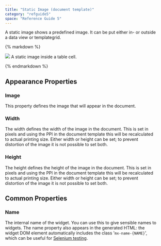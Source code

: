 ```yaml
---
title: "Static Image (document template)"
category: "refguide5"
space: "Reference Guide 5"
---
```



A static image shows a predefined image. It can be put either in- or outside a data view or templategrid.

<div class="alert alert-info">{% markdown %}

[![](attachments/819203/918133.png)](4522051)
A static image inside a table cell.

{% endmarkdown %}</div>

## Appearance Properties

### Image

This property defines the image that will appear in the document.

### Width

The width defines the width of the image in the document. This is set in pixels and using the PPI in the document template this will be recalculated to actual printing size. Either width or height can be set; to prevent distortion of the image it is not possible to set both.

### Height

The height defines the height of the image in the document. This is set in pixels and using the PPI in the document template this will be recalculated to actual printing size. Either width or height can be set; to prevent distortion of the image it is not possible to set both.

## Common Properties

### Name

The internal name of the widget. You can use this to give sensible names to widgets. The name property also appears in the generated HTML: the widget DOM element automatically includes the class '`mx-name-{NAME}`', which can be useful for [Selenium testing](/howto50/Selenium+Support).